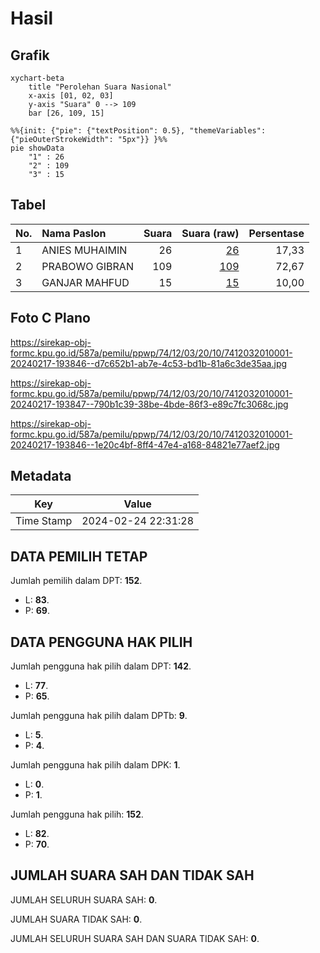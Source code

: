 # Hasil

## Grafik

```mermaid
xychart-beta
    title "Perolehan Suara Nasional"
    x-axis [01, 02, 03]
    y-axis "Suara" 0 --> 109
    bar [26, 109, 15]
```

```mermaid
%%{init: {"pie": {"textPosition": 0.5}, "themeVariables": {"pieOuterStrokeWidth": "5px"}} }%%
pie showData
    "1" : 26
    "2" : 109
    "3" : 15
```

## Tabel

| No. | Nama Paslon    | Suara | Suara (raw) | Persentase |
|:--- |:-------------- | -----:| -----------:| ----------:|
| 1   | ANIES MUHAIMIN | 26    | [26][p-1]   | 17,33      |
| 2   | PRABOWO GIBRAN | 109   | [109][p-2]  | 72,67      |
| 3   | GANJAR MAHFUD  | 15    | [15][p-3]   | 10,00      |


[p-1]: https://github.com/gigit-pemilu/pemilu-2024/blob/main/pilpres/hitung-suara/sub/74-sulawesi-tenggara/sub/12-konawe-kepulauan/sub/03-wawonii-timur-laut/sub/2010-baho-bubu/sub/001-tps/sub/paslon-1.txt
[p-2]: https://github.com/gigit-pemilu/pemilu-2024/blob/main/pilpres/hitung-suara/sub/74-sulawesi-tenggara/sub/12-konawe-kepulauan/sub/03-wawonii-timur-laut/sub/2010-baho-bubu/sub/001-tps/sub/paslon-2.txt
[p-3]: https://github.com/gigit-pemilu/pemilu-2024/blob/main/pilpres/hitung-suara/sub/74-sulawesi-tenggara/sub/12-konawe-kepulauan/sub/03-wawonii-timur-laut/sub/2010-baho-bubu/sub/001-tps/sub/paslon-3.txt

## Foto C Plano

https://sirekap-obj-formc.kpu.go.id/587a/pemilu/ppwp/74/12/03/20/10/7412032010001-20240217-193846--d7c652b1-ab7e-4c53-bd1b-81a6c3de35aa.jpg

https://sirekap-obj-formc.kpu.go.id/587a/pemilu/ppwp/74/12/03/20/10/7412032010001-20240217-193847--790b1c39-38be-4bde-86f3-e89c7fc3068c.jpg

https://sirekap-obj-formc.kpu.go.id/587a/pemilu/ppwp/74/12/03/20/10/7412032010001-20240217-193846--1e20c4bf-8ff4-47e4-a168-84821e77aef2.jpg


## Metadata

| Key        | Value               |
| ---------- | ------------------- |
| Time Stamp | 2024-02-24 22:31:28 |


## DATA PEMILIH TETAP

Jumlah pemilih dalam DPT: **152**.
 * L: **83**.
 * P: **69**.

## DATA PENGGUNA HAK PILIH

Jumlah pengguna hak pilih dalam DPT: **142**.
 * L: **77**.
 * P: **65**.

Jumlah pengguna hak pilih dalam DPTb: **9**.
 * L: **5**.
 * P: **4**.

Jumlah pengguna hak pilih dalam DPK: **1**.
 * L: **0**.
 * P: **1**.

Jumlah pengguna hak pilih: **152**.
 * L: **82**.
 * P: **70**.

## JUMLAH SUARA SAH DAN TIDAK SAH

JUMLAH SELURUH SUARA SAH: **0**.

JUMLAH SUARA TIDAK SAH: **0**.

JUMLAH SELURUH SUARA SAH DAN SUARA TIDAK SAH: **0**.


